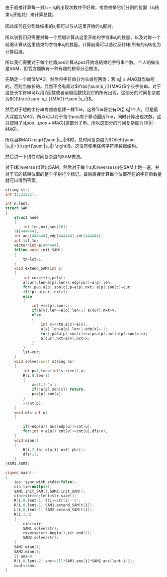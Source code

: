 
<!--more-->

由于直接计算每一对$s_i+s_j$的出现次数并不好做，考虑枚举它们分割的位置（$s_i$结束$s_j$开始处）来计算总数。

因此任何在分割处结束的$s_i$都可以与从这里开始的$s_j$配对。

所以说我们只需要对每一个后缀计算从这里开始的字符串$s_i$的数量，以及对每一个前缀计算从这里结束的字符串$s_i$的数量。计算前缀可以通过反转$t$和所有的$s_i$转化为计算后缀。

所以我们需要对于每个位置$pos$计算从$pos$开始或结束的字符串个数。个人的做法是SAM，但官方题解有一种有趣的根号分治做法。

先确定一个阙值$MAG$。然后将字符串分为长或短两类：若$|s_i|\leq MAG$就当做短的，否则当做长的。显然不会有超过$\frac{\sum|s_i|}{MAG}$个长字符串。对于这些长字符串可以用Z函数或者前缀函数找到它的所有出现。这部分的时间复杂度为$O(\frac{\sum |s_i|}{MAG}+\sum |s_i|)$。

然后对于短的字符串考虑直接建一棵Trie。这棵Trie将会有$O\left(\sum |s_i| \right)$个点，但是最大深度为$MAG$。所以可以对于每个$pos$向下移动遍历Trie，同时计算出现次数，这只使用了$s[pos\ldots (pos+MAG)]$这部分子串。所以这部分的时间复杂度为$O(|t|\cdot MAG)$。

所以当$MAG=\sqrt{\sum |s_i|}$时，总时间复杂度为$O\left(\sum |s_i|+|t|\sqrt{\sum |s_i|} \right)$。这没有使用任何字符串数据结构。



然后讲一下线性时间复杂度的SAM做法。

对于$t$和$\operatorname{reverse}(t)$建出SAM，然后对于每个$s_i$和$\operatorname{reverse}(s_i)$在SAM上跑一遍，并对于它的结束位置的整个子树打个标记。最后直接计算每个位置存在的字符串数量就可以得到答案。

```cpp
string str;
int t[222222];

int n,lent;
struct SAM
{
    struct node
    {
        int len,nxt,son[26];
    }a[444444];
    int ans[444444],edp[444444],cnt[444444];
    int lst,tn;
    vector<int>e[444444];
    inline void init_SAM()
    {
        tn=lst=1; 
    }
    void extend_SAM(int c)
    {
        int cur=++tn,p=lst;
        a[cur].len=a[p].len+1;edp[cur]=a[p].len;
        for(;p&&!a[p].son[c];p=a[p].nxt) a[p].son[c]=cur;
        if(!p) a[cur].nxt=1;
        else
        {
            int v=a[p].son[c];
            if(a[v].len==a[p].len+1) a[cur].nxt=v;
            else
            {
                int x=++tn;a[x]=a[v];
                a[x].len=a[p].len+1;edp[x]=-1;
                for(;p&&a[p].son[c]==v;p=a[p].nxt)a[p].son[c]=x;
                a[cur].nxt=a[v].nxt=x;
            }
        } 
        lst=cur;
    }
    void solve(const string &s)
    {
        int p=1,len=(int)s.size(),x;
        R(i,0,len-1) 
        {
            x=s[i]-'a';
            if(!a[p].son[x]) return;
            p=a[p].son[x];
        }
        ++cnt[p];
    }
    void dfs(int u)
    {
        
        if(~edp[u]) ans[edp[u]]=cnt[u];
        for(int v:e[u]) cnt[v]+=cnt[u],dfs(v);
    }
    void mian()
    {
        R(i,2,tn) e[a[i].nxt].pb(i);
        dfs(1);
    }
}SAM1,SAM2;

signed main()
{
    ios::sync_with_stdio(false);
    cin.tie(nullptr);
    SAM1.init_SAM(),SAM2.init_SAM();
    cin>>str>>n;lent=str.size();
    R(i,0,lent-1) t[i]=str[i]-'a';
    R(i,0,lent-1) SAM1.extend_SAM(t[i]);
    L(i,0,lent-1) SAM2.extend_SAM(t[i]);    
    R(i,1,n)
    {
        cin>>str;
        SAM1.solve(str);
        reverse(str.begin(),str.end());
        SAM2.solve(str);
    }
    SAM1.mian();
    SAM2.mian();
    ll ans=0;
    R(i,0,lent-2) ans+=1ll*SAM1.ans[i]*SAM2.ans[lent-i-2];
    cout<<ans;
}
```

